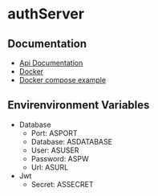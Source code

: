 # authServer

## Documentation
- [Api Documentation](https://documenter.getpostman.com/view/14220165/TzeZERnx)
- [Docker](https://hub.docker.com/r/mertdogan/auth-server)
- [Docker compose example](docker-compose-example.yml)

## Envirenvironment Variables
- Database
  - Port: ASPORT
  - Database: ASDATABASE
  - User: ASUSER
  - Password: ASPW
  - Url: ASURL
- Jwt
  - Secret: ASSECRET

